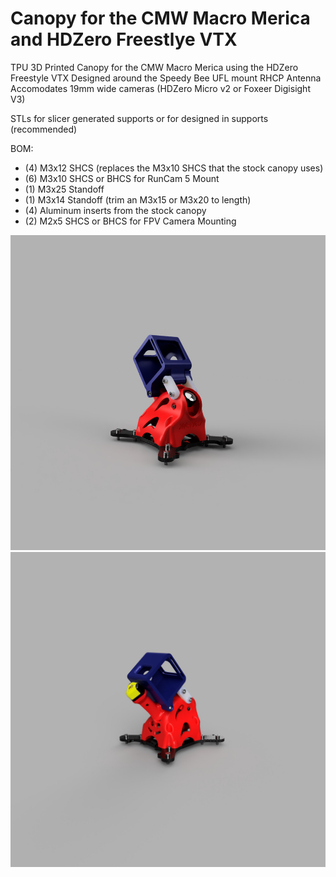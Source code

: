 # Canopy for the CMW Macro Merica and HDZero Freestlye VTX

TPU 3D Printed Canopy for the CMW Macro Merica using the HDZero Freestyle VTX
Designed around the Speedy Bee UFL mount RHCP Antenna
Accomodates 19mm wide cameras (HDZero Micro v2 or Foxeer Digisight V3)

STLs for slicer generated supports or for designed in supports (recommended)

BOM:
* (4) M3x12 SHCS (replaces the M3x10 SHCS that the stock canopy uses)
* (6) M3x10 SHCS or BHCS for RunCam 5 Mount
* (1) M3x25 Standoff
* (1) M3x14 Standoff (trim an M3x15 or M3x20 to length)
* (4) Aluminum inserts from the stock canopy
* (2) M2x5 SHCS or BHCS for FPV Camera Mounting

![Rendering](Macro_Merica_FreestyleVTX_Render1.jpg)
![Rendering](Macro_Merica_FreestyleVTX_Render2.jpg)